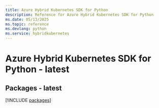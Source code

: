 ```yaml
---
title: Azure Hybrid Kubernetes SDK for Python
description: Reference for Azure Hybrid Kubernetes SDK for Python
ms.date: 05/13/2025
ms.topic: reference
ms.devlang: python
ms.service: hybridkubernetes
---
```

# Azure Hybrid Kubernetes SDK for Python - latest
## Packages - latest
[!INCLUDE [packages](hybrid-kubernetes-index.md)]
